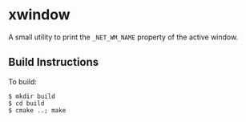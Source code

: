 # xwindow

A small utility to print the `_NET_WM_NAME` property of the active window.

## Build Instructions

To build:
```shell
$ mkdir build
$ cd build
$ cmake ..; make
```